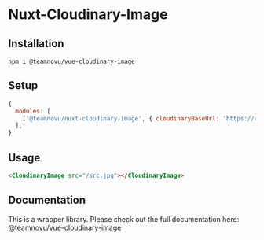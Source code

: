 # Nuxt-Cloudinary-Image

## Installation

```shell
npm i @teamnovu/vue-cloudinary-image
```

## Setup

```javascript
{
  modules: [
    ['@teamnovu/nuxt-cloudinary-image', { cloudinaryBaseUrl: 'https://res.cloudinary.com/<your-cloud-name>/image/upload/' }],
  ],
}
```

## Usage

```html
<CloudinaryImage src="/src.jpg"></CloudinaryImage>
```

## Documentation

This is a wrapper library. Please check out the full documentation here: [@teamnovu/vue-cloudinary-image](https://www.npmjs.com/package/@teamnovu/vue-cloudinary-image)
